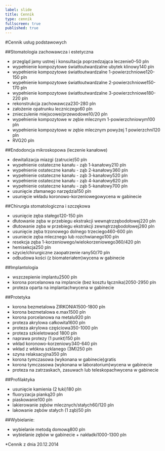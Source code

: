 ```yaml
---
label: slide
title: Cennik
type: cennik
fullscreen: true
published: true
---
```


#<span>Cennik usług podstawowych</span>

##Stomatologia zachowawcza i estetyczna

* <span>przegląd jamy ustnej i konsultacja poprzedzająca leczenie</span><span>0–50 pln</span>
* <span>wypełnienie kompozytowe światłoutwardzalne ubytek klinowy</span><span>140 pln</span>
* <span>wypełnienie kompozytowe światłoutwardzalne 1-powierzchniowe</span><span>120-150 pln</span>
* <span>wypełnienie kompozytowe światłoutwardzalne 2-powierzchniowe</span><span>150-170 pln</span>
* <span>wypełnienie kompozytowe światłoutwardzalne 3-powierzchniowe</span><span>180-220 pln</span>
* <span>rekonstrukcja zachowawcza</span><span>230-280 pln</span>
* <span>założenie opatrunku leczniczego</span><span>60 pln</span>
* <span>znieczulenie miejscowe/przewodowe</span><span>10/20 pln</span>
* <span>wypełnienie kompozytowe w zębie mlecznym 1-powierzchniowym</span><span>100 pln</span>
* <span>wypełnienie kompozytowe w zębie mlecznym powyżej 1 powierzchni</span><span>120 pln</span>
* <span>RVG</span><span>20 pln</span>

##Endodoncja mikroskopowa (leczenie kanałowe)

* <span>dewitalizacja miazgi (zatrucie)</span><span>50 pln</span>
* <span>wypełnienie ostateczne kanału - ząb 1-kanałowy</span><span>210 pln</span>
* <span>wypełnienie ostateczne kanału - ząb 2-kanałowy</span><span>360 pln</span>
* <span>wypełnienie ostateczne kanału - ząb 3-kanałowy</span><span>520 pln</span>
* <span>wypełnienie ostateczne kanału - ząb 4-kanałowy</span><span>620 pln</span>
* <span>wypełnienie ostateczne kanału - ząb 5-kanałowy</span><span>700 pln</span>
* <span>usunięcie złamanego narzędzia</span><span>150 pln</span>
* <span>usunięcie wkładu koronowo-korzeniowego</span><span>wycena w gabinecie</span>

##Chirurgia stomatologiczna i szczękowa

* <span>usunięcie zęba stałego</span><span>120-150 pln</span>
* <span>dłutowanie zęba w przebiegu ekstrakcji wewnątrzzębodołowej</span><span>220 pln</span>
* <span>dłutowanie zęba w przebiegu ekstrakcji zewnątrzzębodołowej</span><span>260 pln</span>
* <span>usunięcie zęba trzonowego dolnego trzeciego</span><span>460-600 pln</span>
* <span>usuniecie zęba mlecznego lub rozchwianego</span><span>100 pln</span>
* <span>resekcja zęba 1-korzeniowego/wielokorzeniowego</span><span>360/420 pln</span>
* <span>hemisekcja</span><span>250 pln</span>
* <span>szycie/chirurgiczne zaopatrzenie rany</span><span>50/70 pln</span>
* <span>odbudowa kości (z biomateriałem)</span><span>wycena w gabinecie</span>

##Implantologia

* <span>wszczepienie implantu</span><span>2500 pln</span>
* <span>korona porcelanowa na implancie (bez kosztu łącznika)</span><span>2050-2950 pln</span>
* <span>proteza oparta na implantach</span><span>wycena w gabinecie</span>

##Protetyka

* <span>korona bezmetalowa ZIRKONIA</span><span>1500-1800 pln</span>
* <span>korona bezmetalowa e.max</span><span>1500 pln</span>
* <span>korona porcelanowa na metalu</span><span>920 pln</span>
* <span>proteza akrylowa całkowita</span><span>1600 pln</span>
* <span>proteza akrylowa częściowa</span><span>350-1000 pln</span>
* <span>proteza szkieletowa</span><span>od 1800 pln</span>
* <span>naprawa protezy (1 punkt)</span><span>150 pln</span>
* <span>wkład koronowo-korzeniowy</span><span>340-640 pln</span>
* <span>wkład z włókna szklanego (3M)</span><span>250 pln</span>
* <span>szyna relaksacyjna</span><span>350 pln</span>
* <span>korona tymczasowa (wykonana w gabinecie)</span><span>gratis</span>
* <span>korona tymczasowa (wykonana w laboratorium)</span><span>wycena w gabinecie</span>
* <span>proteza na zatrzaskach, zasuwach lub teleskopach</span><span>wycena w gabinecie</span>

##Profilaktyka

* <span>usunięcie kamienia (2 łuki)</span><span>180 pln</span>
* <span>fluoryzacja pianką</span><span>20 pln</span>
* <span>piaskowanie</span><span>100 pln</span>
* <span>lakierowanie zębów mlecznych/stałych</span><span>60/120 pln</span>
* <span>lakowanie zębów stałych (1 ząb)</span><span>50 pln</span>

##Wybielanie:

* <span>wybielanie metodą domową</span><span>800 pln</span>
* <span>wybielanie zębów w gabinecie + nakładki</span><span>1000-1300 pln</span>

<div class="cennik-aktualizacja">*Cennik z dnia 20.12.2014</div>